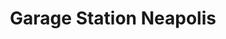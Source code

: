---
title: "Garage Station Neapolis"
url: /mulhouse/garage-station-neapolis/
shop: Autowerkstatt
---